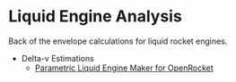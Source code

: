 # Liquid Engine Analysis

Back of the envelope calculations for liquid rocket engines.

 - Delta-v Estimations
    - [Parametric Liquid Engine Maker for OpenRocket](http://nbviewer.ipython.org/github/psas/liquid-engine-analysis/blob/master/delta-v-estimations/fake-liquid-motor.ipynb)
